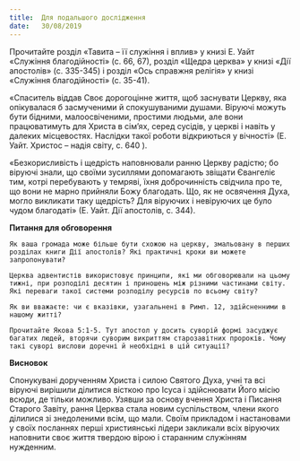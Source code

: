 ```yaml
---
title:  Для подальшого дослідження
date:   30/08/2019
---
```


Прочитайте розділ «Тавита – її служіння і вплив» у книзі Е. Уайт «Служіння благодійності» (с. 66, 67), розділ «Щедра церква» у книзі «Дії апостолів» (с. 335-345) і розділ «Ось справжня релігія» у книзі «Служіння благодійності» (с. 35-41).

«Спаситель віддав Своє дорогоцінне життя, щоб заснувати Церкву, яка опікувалася б засмученими й спокушуваними душами. Віруючі можуть бути бідними, малоосвіченими, простими людьми, але вони працюватимуть для Христа в сім’ях, серед сусідів, у церкві і навіть у далеких місцевостях. Наслідки такої роботи відкриються у вічності» (Е. Уайт. Христос – надія світу, с. 640 ).

«Безкорисливість і щедрість наповнювали ранню Церкву радістю; бо віруючі знали, що своїми зусиллями допомагають звіщати Євангеліє тим, котрі перебувають у темряві, їхня доброчинність свідчила про те, що вони не марно прийняли Божу благодать. Що, як не освячення Духа, могло викликати таку щедрість? Для віруючих і невіруючих це було чудом благодаті» (Е. Уайт. Дії апостолів, с. 344).

**Питання для обговорення**

`Як ваша громада може більше бути схожою на церкву, змальовану в перших розділах книги Дії апостолів? Які практичні кроки ви можете запропонувати?`

`Церква адвентистів використовує принципи, які ми обговорювали на цьому тижні, при розподілі десятин і приношень між різними частинами світу. Які переваги такої системи розподілу ресурсів по всьому світу?`

`Як ви вважаєте: чи є вказівки, узагальнені в Римл. 12, здійсненними в нашому житті?`

`Прочитайте Якова 5:1-5. Тут апостол у досить суворій формі засуджує багатих людей, вторячи суворим викриттям старозавітних пророків. Чому такі суворі вислови доречні й необхідні в цій ситуації?`

**Висновок**

Спонукувані дорученням Христа і силою Святого Духа, учні та всі віруючі вирішили ділитися вісткою про Ісуса і здійснювати Його місію всюди, де тільки можливо. Узявши за основу вчення Христа і Писання Старого Завіту, рання Церква стала новим суспільством, члени якого ділилися зі знедоленими всім, що мали. Своїм прикладом і настановами у своїх посланнях перші християнські лідери закликали всіх віруючих наповнити своє життя твердою вірою і старанним служінням нужденним.
